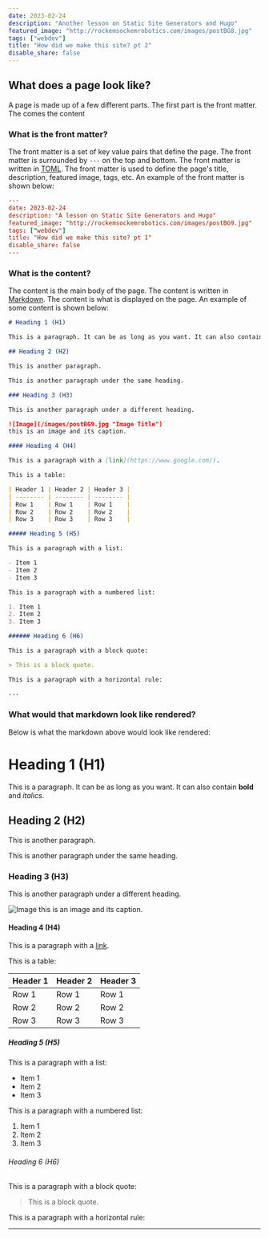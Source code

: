 ```yaml
---
date: 2023-02-24
description: "Another lesson on Static Site Generators and Hugo"
featured_image: "http://rockemsockemrobotics.com/images/postBG8.jpg"
tags: ["webdev"]
title: "How did we make this site? pt 2"
disable_share: false
---
```


## What does a page look like?

A page is made up of a few different parts. The first part is the front matter. The comes the content

### What is the front matter?

The front matter is a set of key value pairs that define the page. The front matter is surrounded by `---` on the top and bottom. The front matter is written in [TOML](https://toml.io/en/). The front matter is used to define the page's title, description, featured image, tags, etc. An example of the front matter is shown below:

```toml
---
date: 2023-02-24
description: "A lesson on Static Site Generators and Hugo"
featured_image: "http://rockemsockemrobotics.com/images/postBG9.jpg"
tags: ["webdev"]
title: "How did we make this site? pt 1"
disable_share: false
---
```

### What is the content?

The content is the main body of the page. The content is written in [Markdown](https://www.markdownguide.org/). The content is what is displayed on the page. An example of some content is shown below:

```markdown
# Heading 1 (H1)

This is a paragraph. It can be as long as you want. It can also contain **bold** and *italics*.

## Heading 2 (H2)

This is another paragraph.

This is another paragraph under the same heading.

### Heading 3 (H3)

This is another paragraph under a different heading.

![Image](/images/postBG9.jpg "Image Title")
this is an image and its caption.

#### Heading 4 (H4)

This is a paragraph with a [link](https://www.google.com/).

This is a table:

| Header 1 | Header 2 | Header 3 |
| -------- | -------- | -------- |
| Row 1    | Row 1    | Row 1    |
| Row 2    | Row 2    | Row 2    |
| Row 3    | Row 3    | Row 3    |

##### Heading 5 (H5)

This is a paragraph with a list:

- Item 1
- Item 2
- Item 3

This is a paragraph with a numbered list:

1. Item 1
2. Item 2
3. Item 3

###### Heading 6 (H6)

This is a paragraph with a block quote:

> This is a block quote.

This is a paragraph with a horizontal rule:

--- 

```

### What would that markdown look like rendered?

Below is what the markdown above would look like rendered:

# Heading 1 (H1)

This is a paragraph. It can be as long as you want. It can also contain **bold** and *italics*.

## Heading 2 (H2)

This is another paragraph.

This is another paragraph under the same heading.

### Heading 3 (H3)

This is another paragraph under a different heading.

![Image](/images/postBG9.jpg "Image Title")
this is an image and its caption.

#### Heading 4 (H4)

This is a paragraph with a [link](https://www.google.com/).

This is a table:

| Header 1 | Header 2 | Header 3 |
| -------- | -------- | -------- |
| Row 1    | Row 1    | Row 1    |
| Row 2    | Row 2    | Row 2    |
| Row 3    | Row 3    | Row 3    |

##### Heading 5 (H5)

This is a paragraph with a list:

- Item 1
- Item 2
- Item 3

This is a paragraph with a numbered list:

1. Item 1
2. Item 2
3. Item 3

###### Heading 6 (H6)

This is a paragraph with a block quote:

> This is a block quote.

This is a paragraph with a horizontal rule:

--- 
